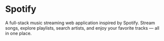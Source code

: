 # Spotify
A full-stack music streaming web application inspired by Spotify. Stream songs, explore playlists, search artists, and enjoy your favorite tracks — all in one place.
